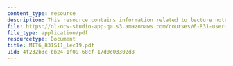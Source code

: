 ```yaml
---
content_type: resource
description: This resource contains information related to lecture notes.
file: https://ol-ocw-studio-app-qa.s3.amazonaws.com/courses/6-831-user-interface-design-and-implementation-spring-2011/4f232b3cbb241f0968cf17d0c03302d8_MIT6_831S11_lec19.pdf
file_type: application/pdf
resourcetype: Document
title: MIT6_831S11_lec19.pdf
uid: 4f232b3c-bb24-1f09-68cf-17d0c03302d8
---
```

